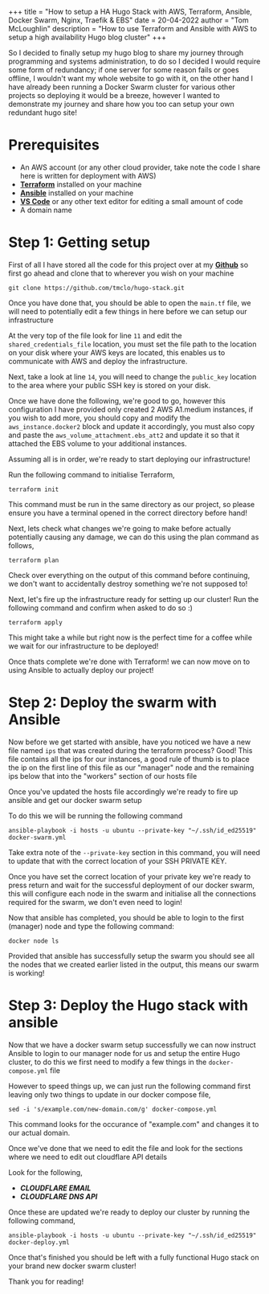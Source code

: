 +++
title = "How to setup a HA Hugo Stack with AWS, Terraform, Ansible, Docker Swarm, Nginx, Traefik & EBS"
date = 20-04-2022
author = "Tom McLoughlin"
description = "How to use Terraform and Ansible with AWS to setup a high availability Hugo blog cluster"
+++

So I decided to finally setup my hugo blog to share my journey through programming and systems 
administration, to do so I decided I would require some form of redundancy;
if one server for some reason fails or goes offline, I wouldn't want my whole website to go with it, on 
the other hand I have already been running a Docker Swarm cluster for various other projects
so deploying it would be a breeze, however I wanted to demonstrate my journey and share how you too can 
setup your own redundant hugo site!

# Prerequisites

- An AWS account (or any other cloud provider, take note the code I share here is written for deployment 
with AWS)
- [**Terraform**](https://www.terraform.io) installed on your machine
- [**Ansible**](https://www.ansible.com) installed on your machine
- [**VS Code**](https://code.visualstudio.com) or any other text editor for editing a small amount of 
code
- A domain name

# Step 1: Getting setup

First of all I have stored all the code for this project over at my 
[**Github**](https://github.com/tmclo/hugo-stack) so first go ahead and clone that to wherever you wish 
on your machine

```terminfo
git clone https://github.com/tmclo/hugo-stack.git
```

Once you have done that, you should be able to open the `main.tf` file, we will need to potentially edit 
a few things in here before we can setup our infrastructure

At the very top of the file look for line `11` and edit the `shared_credentials_file` location, you must 
set the file path to the location on your disk where your AWS keys are located, this enables us to 
communicate with AWS and deploy the infrastructure.

Next, take a look at line `14`, you will need to change the `public_key` location to the area where your 
public SSH key is stored on your disk.

Once we have done the following, we're good to go, however this configuration I have provided only 
created 2 AWS A1.medium instances, if you wish to add more, you should copy and modify the 
`aws_instance.docker2` block and update it accordingly, you must also copy and paste the 
`aws_volume_attachment.ebs_att2` and update it so that it attached the EBS volume to your additional 
instances.

Assuming all is in order, we're ready to start deploying our infrastructure!

Run the following command to initialise Terraform,
```terminfo
terraform init
```

This command must be run in the same directory as our project, so please ensure you have a terminal 
opened in the correct directory before hand!

Next, lets check what changes we're going to make before actually potentially causing any damage, we can 
do this using the plan command as follows,
```terminfo
terraform plan
```

Check over everything on the output of this command before continuing, we don't want to accidentally 
destroy something we're not supposed to!

Next, let's fire up the infrastructure ready for setting up our cluster!
Run the following command and confirm when asked to do so :)
```terminfo
terraform apply
```

This might take a while but right now is the perfect time for a coffee while we wait for our 
infrastructure to be deployed!

Once thats complete we're done with Terraform! we can now move on to using Ansible to actually deploy 
our project!

# Step 2: Deploy the swarm with Ansible

Now before we get started with ansible, have you noticed we have a new file named `ips` that was created 
during the terraform process?
Good! This file contains all the ips for our instances, a good rule of thumb is to place the ip on the 
first line of this file as our "manager" node and the remaining ips below that into the "workers" 
section of our hosts file

Once you've updated the hosts file accordingly we're ready to fire up ansible and get our docker swarm 
setup

To do this we will be running the following command
```terminfo
ansible-playbook -i hosts -u ubuntu --private-key "~/.ssh/id_ed25519" docker-swarm.yml
```

Take extra note of the `--private-key` section in this command, you will need to update that with the 
correct location of your SSH PRIVATE KEY.

Once you have set the correct location of your private key we're ready to press return and wait for the 
successful deployment of our docker swarm, this will configure each node in the swarm and initialise all 
the connections required for the swarm, we don't even need to login!

Now that ansible has completed, you should be able to login to the first (manager) node and type the 
following command:
```terminfo
docker node ls
```

Provided that ansible has successfully setup the swarm you should see all the nodes that we created 
earlier listed in the output, this means our swarm is working!

# Step 3: Deploy the Hugo stack with ansible

Now that we have a docker swarm setup successfully we can now instruct Ansible to login to our manager 
node for us and setup the entire Hugo cluster, to do this we first need to modify a few things in the 
`docker-compose.yml` file

However to speed things up, we can just run the following command first leaving only two things to 
update in our docker compose file,

```terminfo
sed -i 's/example.com/new-domain.com/g' docker-compose.yml
```

This command looks for the occurance of "example.com" and changes it to our actual domain.

Once we've done that we need to edit the file and look for the sections where we need to edit out 
cloudflare API details

Look for the following,

- ***CLOUDFLARE EMAIL***
- ***CLOUDFLARE DNS API***

Once these are updated we're ready to deploy our cluster by running the following command,

```terminfo
ansible-playbook -i hosts -u ubuntu --private-key "~/.ssh/id_ed25519" docker-deploy.yml
```

Once that's finished you should be left with a fully functional Hugo stack on your brand new docker 
swarm cluster!

Thank you for reading!
